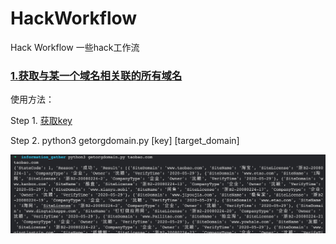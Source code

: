 # HackWorkflow
Hack Workflow  一些hack工作流



### [1.获取与某一个域名相关联的所有域名]()

使用方法：

Step 1. [获取key](https://my.chinaz.com/ChinazAPI/DataCenter/MyDataApi)

Step 2. python3 getorgdomain.py [key] [target_domain]

![getorgdomain](https://raw.githubusercontent.com/B1ueB0ne/HackFlow/master/img/getorgdomain.png)
